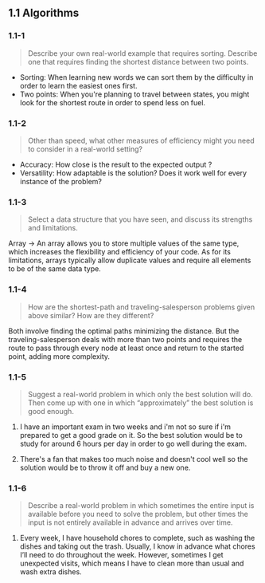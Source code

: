 ## 1.1 Algorithms

### 1.1-1

> Describe your own real-world example that requires sorting. Describe one that requires finding the shortest distance between two points.

- Sorting: When learning new words we can sort them by the difficulty in order to learn the easiest ones first.
- Two points: When you're planning to travel between states, you might look for the shortest route in order to spend less on fuel.

### 1.1-2

> Other than speed, what other measures of efficiency might you need to consider in a real-world setting?

- Accuracy: How close is the result to the expected output ?
- Versatility: How adaptable is the solution? Does it work well for every instance of the problem?

### 1.1-3

> Select a data structure that you have seen, and discuss its strengths and limitations.

Array → An array allows you to store multiple values of the same type, which increases the flexibility and efficiency of your code.
As for its limitations, arrays typically allow duplicate values and require all elements to be of the same data type.

### 1.1-4

> How are the shortest-path and traveling-salesperson problems given above similar? How are they different?

Both involve finding the optimal paths minimizing the distance. But the traveling-salesperson deals with more than two points and requires the route to pass through every node at least once and return to the started point, adding more complexity.

### 1.1-5

> Suggest a real-world problem in which only the best solution will do. Then come up with one in which “approximately” the best solution is good enough.

1. I have an important exam in two weeks and i'm not so sure if i'm prepared to get a good grade on it. So the best solution would be to study for around 6 hours per day in order to go well during the exam.

2. There's a fan that makes too much noise and doesn't cool well so the solution would be to throw it off and buy a new one.

### 1.1-6

> Describe a real-world problem in which sometimes the entire input is available before you need to solve the problem, but other times the input is not entirely available in advance and arrives over time.

1. Every week, I have household chores to complete, such as washing the dishes and taking out the trash. Usually, I know in advance what chores I’ll need to do throughout the week. However, sometimes I get unexpected visits, which means I have to clean more than usual and wash extra dishes.

